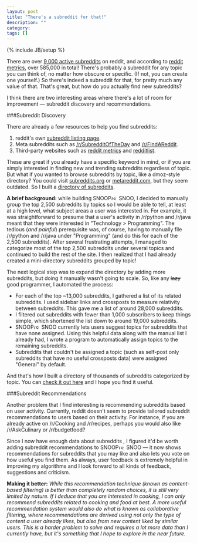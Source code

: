 ```yaml
---
layout: post
title: "There's a subreddit for that!"
description: ""
category: 
tags: []
---
```

{% include JB/setup %}

There are over [9,000 active subreddits](https://www.reddit.com/about/) on reddit, and according to [reddit metrics](http://redditmetrics.com/history), over 585,000 in total! There's probably a subreddit for any topic you can think of, no matter how obscure or specific. (If not, you can create one yourself.) So there's indeed a subreddit for that, for pretty much any value of that. That's great, but how do you actually find new subreddits?

I think there are two interesting areas where there's a lot of room for improvement &mdash; subreddit discovery and recommendations.

###Subreddit Discovery

There are already a few resources to help you find subreddits:

1. reddit's own [subreddit listing page](https://www.reddit.com/subreddits).
2. Meta subreddits such as [/r/SubredditOfTheDay](https://www.reddit.com/r/subredditoftheday) and [/r/FindAReddit](https://www.reddit.com/r/findareddit).
3. Third-party websites such as [reddit metrics](http://redditmetrics.com) and [redditlist](http://redditlist.com/).

These are great if you already have a specific keyword in mind, or if you are simply interested in finding new and trending subreddits regardless of topic. But what if you wanted to browse subreddits by topic, like a dmoz-style directory? You could visit [subreddits.org](http://subreddits.org/) or [metareddit.com](http://metareddit.com/tags/), but they seem outdated. So I built a [directory of subreddits](https://snoopsnoo.com/subreddits/).

**A brief background:** while building <span class="logo logo-small">SNOOP<img src="{{ ASSET_PATH }}snoopsnoo/img/logo_sm.png" alt="(SnoopSnoo Logo)" width="21" height="10">SNOO</span>, I decided to manually group the top 2,500 subreddits by topics so I would be able to tell, at least at a high level, what subject areas a user was interested in. For example, it was straightforward to presume that a user's activity in /r/python and /r/java meant that they were interested in "Technology > Programming". The tedious (_and painful_) prerequisite was, of course, having to manually file /r/python and /r/java under "Programming" (and do this for each of the 2,500 subreddits). After several frustrating attempts, I managed to categorize most of the top 2,500 subreddits under several topics and continued to build the rest of the site. I then realized that I had already created a mini-directory subreddits grouped by topic!

The next logical step was to expand the directory by adding more subreddits, but doing it manually wasn't going to scale. So, like any <strike>lazy</strike> good programmer, I automated the process:

* For each of the top ~13,000 subreddits, I gathered a list of its related subreddits. I used sidebar links and crossposts to measure relativity between subreddits. This gave me a list of around 28,000 subreddits.
* I filtered out subreddits with fewer than 1,000 subscribers to keep things simple, which shortened the list down to around 19,000 subreddits.  
* <span class="logo logo-small">SNOOP<img src="{{ ASSET_PATH }}snoopsnoo/img/logo_sm.png" alt="(SnoopSnoo Logo)" width="21" height="10">SNOO</span> currently lets users suggest topics for subreddits that have none assigned. Using this helpful data along with the manual list I already had, I wrote a program to automatically assign topics to the remaining subreddits.
* Subreddits that couldn't be assigned a topic (such as self-post only subreddits that have no useful crossposts data) were assigned "General" by default. 

And that's how I built a directory of thousands of subreddits categorized by topic. You can [check it out here](https://snoopsnoo.com/subreddits/) and I hope you find it useful.

###Subreddit Recommendations

Another problem that I find interesting is recommending subreddits based on user activity. Currently, reddit doesn't seem to provide tailored subreddit recommendations to users based on their activity. For instance, if you are already active on /r/Cooking and /r/recipes, perhaps you would also like /r/AskCulinary or /r/budgetfood? 

Since I now have enough data about subreddits , I figured it'd be worth adding subreddit recommendations to <span class="logo logo-small">SNOOP<img src="{{ ASSET_PATH }}snoopsnoo/img/logo_sm.png" alt="(SnoopSnoo Logo)" width="21" height="10">SNOO</span> &mdash; it now shows recommendations for subreddits that you may like and also lets you vote on how useful you find them. As always, user feedback is extremely helpful in improving my algorithms and I look forward to all kinds of feedback, suggestions and criticism.

**Making it better:** *While this recommendation technique (known as content-based filtering) is better than completely random choices, it is still very limited by nature. If I deduce that you are interested in cooking, I can only recommend subreddits related to cooking and food at best. A more useful recommendation system would also do what is known as collaborative filtering, where recommendations are derived using not only the type of content a user already likes, but also from new content liked by similar users. This is a harder problem to solve and requires a lot more data than I currently have, but it's something that I hope to explore in the near future.*



